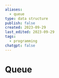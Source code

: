```yaml
---
aliases:
  - queue
type: data structure
publish: false
created: 2023-09-29
last_edited: 2023-09-29
tags:
  - programming
chatgpt: false
---
```

# Queue